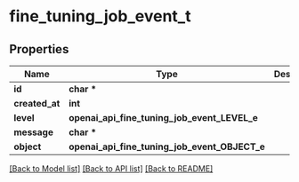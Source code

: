 # fine_tuning_job_event_t

## Properties
Name | Type | Description | Notes
------------ | ------------- | ------------- | -------------
**id** | **char \*** |  | 
**created_at** | **int** |  | 
**level** | **openai_api_fine_tuning_job_event_LEVEL_e** |  | 
**message** | **char \*** |  | 
**object** | **openai_api_fine_tuning_job_event_OBJECT_e** |  | 

[[Back to Model list]](../README.md#documentation-for-models) [[Back to API list]](../README.md#documentation-for-api-endpoints) [[Back to README]](../README.md)


